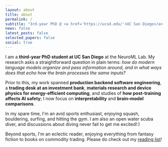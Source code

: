```yaml
---
layout: about
title: about
permalink: /
subtitle: "3rd-year PhD @ <a href='https://ucsd.edu/'>UC San Diego</a> (NeuroML Lab) · Previously: <a href='https://www.mit.edu/'>MIT</a> / <a href='https://mbzuai.ac.ae/'>MBZUAI</a> · <a href='https://www.iitb.ac.in/'>IIT Bombay</a> · <a href='https://iisc.ac.in/'>IISc</a> · <a href='https://home.barclays/'>Barclays</a> · <a href='https://truckx.com/'>TruckX</a>"
news: false
latest_posts: false
selected_papers: false
social: true
---
```


I am a **third-year PhD student at UC San Diego** at the NeuroML Lab. My research asks a straightforward question in plain terms: *how do modern language models organize and pass information around, and in what ways does that echo how the brain processes the same inputs?* 

Prior to this, my work spanned **production backend software engineering**, a **trading desk at an investment bank**, **materials research and device physics for energy-efficient computing**, and studies of **how post-training affects AI safety**; I now focus on **interpretability** and **brain–model comparisons**.

In my spare time, I'm an avid sports enthusiast, enjoying squash, bouldering, surfing, and hitting the gym. I am also an open water scuba diver, and discussions about diving never fail to get me excited!:)

Beyond sports, I'm an eclectic reader, enjoying everything from fantasy fiction to books on commodity trading. Please do check out my <a href = 'https://shaan-shah.github.io/readinglist/'>reading list</a>!
